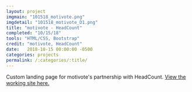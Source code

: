 ```yaml
---
layout: project
imgmain: "101518_motivote.png"
imgdetail: "101518_motivote_D1.png"
title: "motivote - HeadCount"
completed: "10/15/18"
tools: "HTML/CSS, Bootstrap"
credit: "motivote, HeadCount"
date:   2018-10-15 00:00:00 -0500
categories: projects
permalink: /:categories/:title/
---
```

Custom landing page for motivote's partnership with HeadCount. <a href="http://www.motivote.com/headcount/">View the working site here.</a>